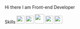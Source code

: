 Hi there
I am Front-end Developer

Skills
<code><img src="https://cdn.pixabay.com/photo/2017/08/05/11/16/logo-2582748_1280.png" width="25px"/></code>
<code><img src="https://cdn.pixabay.com/photo/2017/08/05/11/16/logo-2582747_1280.png" width="25px"/></code>
<code><img src="https://cdn.pixabay.com/photo/2017/03/30/17/41/javascript-2189147_1280.png" width="30px"/></code>
<code><img src="https://drive.google.com/file/d/1_7YOflZWOGoQf4nCrbNBRDb1tRe5ZhA7/view?usp=drive_link" width="25px"/></code>
<code><img src="https://drive.google.com/file/d/1_7YOflZWOGoQf4nCrbNBRDb1tRe5ZhA7/view?usp=drive_link" width="25px"/></code>
